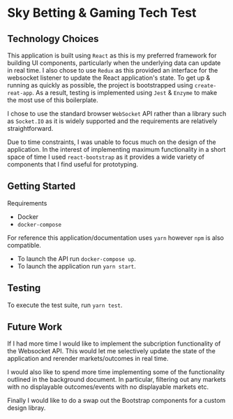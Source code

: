 # Sky Betting & Gaming Tech Test

## Technology Choices

This application is built using `React` as this is my preferred framework for building UI components, particularly when the underlying data can update in real time. I also chose to use `Redux` as this provided an interface for the websocket listener to update the React application's state. To get up & running as quickly as possible, the project is bootstrapped using `create-reat-app`. As a result, testing is implemented using `Jest` & `Enzyme` to make the most use of this boilerplate.

I chose to use the standard browser `WebSocket` API rather than a library such as `Socket.IO` as it is widely supported and the requirements are relatively straightforward.

Due to time constraints, I was unable to focus much on the design of the application. In the interest of implementing maximum functionality in a short space of time I used `react-bootstrap` as it provides a wide variety of components that I find useful for prototyping.

## Getting Started

Requirements

-   Docker
-   `docker-compose`

For reference this application/documentation uses `yarn` however `npm` is also compatible.

-   To launch the API run `docker-compose up`.
-   To launch the application run `yarn start`.

## Testing

To execute the test suite, run `yarn test`.

## Future Work

If I had more time I would like to implement the subcription functionality of the Websocket API. This would let me selectively update the state of the application and rerender markets/outcomes in real time.

I would also like to spend more time implementing some of the functionality outlined in the background document. In particular, filtering out any markets with no displayable outcomes/events with no displayable markets etc.

Finally I would like to do a swap out the Bootstrap components for a custom design libray.

